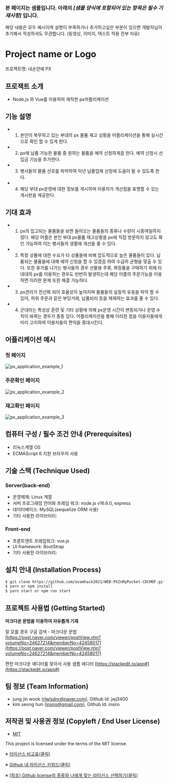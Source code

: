 ### 본 페이지는 샘플입니다. 아래의 *[샘플 양식에 포함되어 있는 항목은 필수 기재사항]*   입니다.
해당 내용은 모두 예시이며 설명이 부족하거나 추가하고싶은 부분이 있으면 개발자님이 추가해서 작성하셔도 무관합니다. (동영상, 이미지, 텍스트 적용 전부 자유)


# Project name or Logo
프로젝트명: 내손안에 PX


## 프로잭트 소개
- Node.js 와 Vue를 이용하여 제작한 px어플리케이션


## 기능 설명
 - 1. 본인이 복무하고 있는 부대의 px 물품 재고 상황을 어플리케이션을 통해 실시간으로 확인 할 수 있게 한다. 
 - 2. px에 납품 가능한 물품 중 원하는 물품을 예약 신청하게끔 한다. 예약 신청시 선입금 기능을 추가한다. 
 - 3. 병사들의 물품 선호를 파악하여 익년 납품업체 선정에 도움이 될 수 있도록 한다. 
 - 4. 해당 부대 px운영에 대한 정보를 게시하며 이용자가 개선점을 표명할 수 있는 게시판을 제공한다.
 
## 기대 효과
 - 1. px의 입고되는 물품들을 보면 들어오는 물품들의 종류나 수량이 시종여일하지 않다. 해당 어플은 본인 부대 px물품 재고상황을 px에 직접 방문하지 않고도 확인 가능하여 이는 병사들의 생활에 개선을 줄 수 있다. 
 - 2. 특정 상품에 대한 수요가 타 상품들에 비해 압도적으로 높은 물품들이 있다. 납품되는 물품들에 대해 예약 신청을 할 수 있겠끔 하여 수급의 균형을 맞출 수 있다. 또한 휴가를 나가는 병사들의 경우 선물용 주류, 화장품을 구매하기 위해 타 대대의 px를 이용하는 경우도 빈번히 발생하는데 해당 어플의 주문기능을 이용하면 이러한 문제 또한 해결 가능하다. 
 - 3. px관리가 전산화 되어 효율성이 높아지며 물품들의 실질적 유동을 파악 할 수 있어, 허위 주문과 같은 부당거래, 납품비리 등을 제재하는 효과를 줄 수 있다. 
 - 4. 군대라는 특성상 훈련 및 기타 상황에 의해 px운영 시간이 변동되거나 운영 수칙이 바뀌는 경우가 종종 있다. 어플리케이션을 통해 이러한 점을 이용자들에게 미리 고지하여 이용자들의 편익을 증대시킨다.

## 어플리케이션 예시
### 첫 페이지
![px_application_example_1](https://user-images.githubusercontent.com/55325690/132701650-f2b13637-8175-47ea-8bf6-70903bfa486d.png)

### 주문확인 페이지
![px_application_example_2](https://user-images.githubusercontent.com/55325690/132704631-3ed5b421-64bb-4138-a6cf-4a628f7c995e.png)

### 재고확인 페이지
![px_application_example_3](https://user-images.githubusercontent.com/55325690/132704351-2de1b05a-b2d1-4e47-afca-dae4247c096e.png)




## 컴퓨터 구성 / 필수 조건 안내 (Prerequisites)
 - 리눅스계열 OS
 - ECMAScript 6 지원 브라우저 사용

## 기술 스택 (Technique Used) 
### Server(back-end)
 - 운영체제: Linux 계열
 - 서버 프로그래밍 언어와 프레임 워크: node.js v16.6.0, express 
 - 데이터베이스: MySQL(sequelize ORM 사용)
 - 기타 사용한 라이브러리:
 
### Front-end
 -  프론트엔트 프레임워크: vue.js 
 -  UI framework: BootStrap
 - 기타 사용한 라이브러리:

## 설치 안내 (Installation Process)
```bash
$ git clone https://github.com/osamhack2021/WEB-PXInMyPocket-CDCMOF.git
$ yarn or npm install
$ yarn start or npm run start
```

## 프로젝트 사용법 (Getting Started)
**마크다운 문법을 이용하여 자유롭게 기재**

잘 모를 경우
구글 검색 - 마크다운 문법
[https://post.naver.com/viewer/postView.nhn?volumeNo=24627214&memberNo=42458017](https://post.naver.com/viewer/postView.nhn?volumeNo=24627214&memberNo=42458017)

 편한 마크다운 에디터를 찾아서 사용
 샘플 에디터 [https://stackedit.io/app#](https://stackedit.io/app#)
 
## 팀 정보 (Team Information)
- jung jin wook (rlwlsdnr@naver.com), Github Id: jwj3400
- kim seong hun (insiro@gmail.com), Github Id: insiro

## 저작권 및 사용권 정보 (Copyleft / End User License)
 * [MIT](https://github.com/osam2020-WEB/Sample-ProjectName-TeamName/blob/master/license.md)

This project is licensed under the terms of the MIT license.

※ [라이선스 비교표(클릭)](https://olis.or.kr/license/compareGuide.do)

※ [Github 내 라이선스 키워드(클릭)](https://docs.github.com/en/github/creating-cloning-and-archiving-repositories/creating-a-repository-on-github/licensing-a-repository)

※ [\[참조\] Github license의 종류와 나에게 맞는 라이선스 선택하기(클릭)](https://flyingsquirrel.medium.com/github-license%EC%9D%98-%EC%A2%85%EB%A5%98%EC%99%80-%EB%82%98%EC%97%90%EA%B2%8C-%EB%A7%9E%EB%8A%94-%EB%9D%BC%EC%9D%B4%EC%84%A0%EC%8A%A4-%EC%84%A0%ED%83%9D%ED%95%98%EA%B8%B0-ae29925e8ff4)
